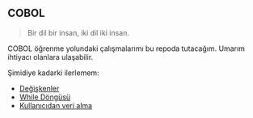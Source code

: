 ## COBOL

> Bir dil bir insan, iki dil iki insan.

COBOL öğrenme yolundaki çalışmalarımı bu repoda tutacağım. Umarım ihtiyacı olanlara ulaşabilir.

Şimidiye kadarki ilerlemem:

 - [Değişkenler](./variables.cob)
 - [While Döngüsü](./while-loop.cob)
 - [Kullanıcıdan veri alma](./user-input.cob)